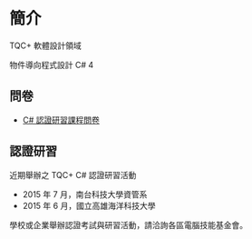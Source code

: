 # 簡介

TQC+ 軟體設計領域

物件導向程式設計 C# 4


## 問卷

* [C# 認證研習課程問卷](http://goo.gl/forms/8EkNBp0hDG)

## 認證研習

近期舉辦之 TQC+ C# 認證研習活動

* 2015 年 7 月，南台科技大學資管系
* 2015 年 6 月，國立高雄海洋科技大學

學校或企業舉辦認證考試與研習活動，請洽詢各區電腦技能基金會。